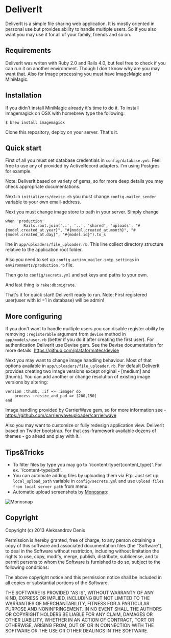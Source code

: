 # DeliverIt

DeliverIt is a simple file sharing web application. It is mostly oriented in personal use but provides ability to handle multiple users. So if you also want you may use it for all of your family, friends and so on.

## Requirements

DeliverIt was writen with Ruby 2.0 and Rails 4.0, but feel free to check if you can run it on another environment. Though I don't know why are you may want that.
Also for Image processing you must have ImageMagic and MiniMagic.

## Installation

If you didn't install MiniMagic already it's time to do it.
To install Imagemagick on OSX with homebrew type the following:
```
$ brew install imagemagick
```

Clone this repository, deploy on your server. That's it.

## Quick start

First of all you must set database credentials in `config/database.yml`. Feel free to use any of provided by ActiveRecord adapters. I'm using Postgres for example.

Note: DeliverIt based on variety of gems, so for more deep details you may check appropriate documentations.

Next in `initializers/devise.rb` you must change `config.mailer_sender` variable to your own email-address.

Next you must change image store to path in your server. Simply change
```
when 'production'
        Rails.root.join('..', '..', 'shared', 'uploads', "#{model.created_at.year}", "#{model.created_at.month}", "#{model.created_at.day}", "#{model.id}").to_s
```
line in `app/uploaders/file_uploader.rb`. This line collect directory structure relative to the application root folder.

Also you need to set up `config.action_mailer.smtp_settings` in `environments/production.rb` file.

Then go to `config/secrets.yml` and set keys and paths to your own.

And last thing is `rake:db:migrate`.

That's it for quick start! DeliverIt ready to run.
Note: First registered user(user with id =1 in database) will be admin!

## More configuring

If you don't want to handle multiple users you can disable register ability by removing `:registerable` argument from `devise` method in `app/models/user.rb` (better if you do it after creating the first user).
For authentication DeliverIt use Devise gem. See the Devise documentation for more details: https://github.com/plataformatec/devise

Next you may want to change image handling behaviour.
Most of that options available in `app/uploaders/file_uploader.rb`.
For default DeliverIt provides creating two image versions except original - [medium] and [thumb]. You can add another or change resolution of existing image versions by altering:
```
version :thumb, :if => :image? do
    process :resize_and_pad => [200,150]
end
```
Image handling provided by CarrierWave gem, so for more information see - https://github.com/carrierwaveuploader/carrierwave

Also you may want to customize or fully redesign application view.
DeliverIt based on Twitter bootstrap. For that css-framework available dozens of themes - go ahead and play with it.

## Tips&Tricks

* To filter files by type you may go to '/content-type/{content_type}'. For ex. '/content-type/pdf'.
* You can automate adding files by uploading them via Ftp. Just set up `local_upload_path` variable in `config/secrets.yml` and use `Upload files from local server path` from menu.
* Automatiс upload screenshots by [Monosnap](http://monosnap.com):

![Monosnap](https://leto41d.storage.yandex.net/rdisk/4ac5109c77c374c8d20922d6253c4875/mpfs/W3S4AyN_yajZ_Jvfl7XJIyBo7qBxjmZzju68YsHxtd-Xn_I8N48Ll2ZSoqaTq2_uwx2PoRD0etM1hOo9OCItVQ==?uid=0&filename=Screenshot_on_2014-10-22_at_18_20_29.png&disposition=inline&hash=&limit=0&content_type=image%2Fpng&rtoken=32380fee034cb976949d02f85881fda7&rtimestamp=5447c45c&force_default=no)

## Copyright

Copyright (c) 2013 Aleksandrov Denis

Permission is hereby granted, free of charge, to any person obtaining
a copy of this software and associated documentation files (the
"Software"), to deal in the Software without restriction, including
without limitation the rights to use, copy, modify, merge, publish,
distribute, sublicense, and to
permit persons to whom the Software is furnished to do so, subject to
the following conditions:

The above copyright notice and this permission notice shall be
included in all copies or substantial portions of the Software.

THE SOFTWARE IS PROVIDED "AS IS", WITHOUT WARRANTY OF ANY KIND,
EXPRESS OR IMPLIED, INCLUDING BUT NOT LIMITED TO THE WARRANTIES OF
MERCHANTABILITY, FITNESS FOR A PARTICULAR PURPOSE AND
NONINFRINGEMENT. IN NO EVENT SHALL THE AUTHORS OR COPYRIGHT HOLDERS BE
LIABLE FOR ANY CLAIM, DAMAGES OR OTHER LIABILITY, WHETHER IN AN ACTION
OF CONTRACT, TORT OR OTHERWISE, ARISING FROM, OUT OF OR IN CONNECTION
WITH THE SOFTWARE OR THE USE OR OTHER DEALINGS IN THE SOFTWARE.

